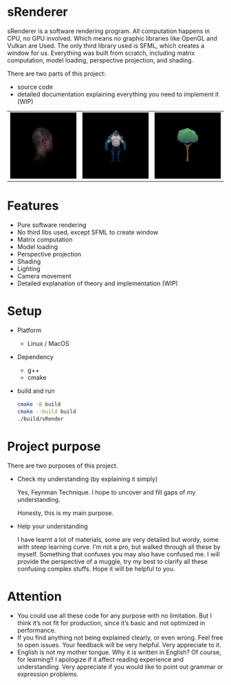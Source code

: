 # sRenderer

sRenderer is a software rendering program. All computation happens in CPU, no GPU involved. Which means no graphic libraries like OpenGL and Vulkan are Used. The only third library  used is SFML, which creates a window for us. Everything was built from scratch, including matrix computation, model loading, perspective projection, and shading.

There are two parts of this project:

- source code
- detailed documentation explaining everything you need to implement it (WIP)

<table>
  <tr>
    <td><center><img src="doc/assets/head.gif" width="200"></center></td>
    <td><center><img src="doc/assets/shark.gif" width="200"></center></td>
    <td><center><img src="doc/assets/tree.gif" width="200"></center></td>
  </tr>
</table>

# Features

- Pure software rendering
- No third libs used, except SFML to create window
- Matrix computation
- Model loading
- Perspective projection
- Shading
- Lighting
- Camera movement
- Detailed explanation of theory and implementation (WIP)

# Setup

- Platform
    - Linux / MacOS
- Dependency
    - g++
    - cmake
- build and run
    
    ```bash
    cmake -B build
    cmake --build build
    ./build/sRender
    ```
    

# Project purpose

There are two purposes of this project.

- Check my understanding (by explaining it simply)
    
    Yes, Feynman Technique. I hope to uncover and fill gaps of my understanding.
    
    Honesty, this is my main purpose.
    
- Help your understanding
    
    I have learnt a lot of materials, some are very detailed but wordy, some with steep learning curve. I’m not a pro, but walked through all these by myself. Something that confuses you may also have confused me. I will provide the perspective of a muggle, try my best to clarify all these confusing complex stuffs. Hope it will be helpful to you.
    

# Attention

- You could use all these code for any purpose with no limitation.  But I think it’s not fit for production, since it’s basic and not optimized in performance.
- If you find anything not being explained clearly, or even wrong. Feel free to open issues. Your feedback will be very helpful. Very appreciate to it.
- English is not my mother tongue. Why it is written in English? Of course, for learning!! I apologize if it affect reading experience and understanding. Very appreciate if you would like to point out grammar or expression problems.
